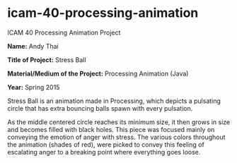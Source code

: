 # icam-40-processing-animation

ICAM 40 Processing Animation Project

**Name:** Andy Thai

**Title of Project:** Stress Ball

**Material/Medium of the Project:** Processing Animation (Java)

**Year:** Spring 2015


Stress Ball is an animation made in Processing, which depicts a pulsating circle that has extra bouncing balls spawn with every pulsation. 

As the middle centered circle reaches its minimum size, it then grows in size and becomes filled with black holes. This piece was focused mainly on conveying the emotion of anger with stress. The various colors throughout the animation (shades of red), were picked to convey this feeling of escalating anger to a breaking point where everything goes loose.
